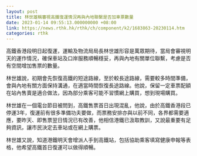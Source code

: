 ```yaml
---
layout: post
title: 林世雄稱審視高鐵復運情況再與內地聯繫是否加車票數量
date: 2023-01-14 09:55:13.000000000 +08:00
link: https://news.rthk.hk/rthk/ch/component/k2/1683863-20230114.htm
categories: rthk
---
```


高鐵香港段明日起復運，運輸及物流局局長林世雄形容是萬眾期待，當局會審視明天的運作情況，確保車站及口岸服務順暢穩妥，再與內地有關單位聯繫，考慮是否有空間增加售票的數量。

林世雄說，初期會先恢復高鐵的短途路線，至於較長途路線，需要較多時間準備，會與內地有關方面保持溝通，在適當時間恢復長途路線。他說，保留一定車票配額在站內售賣是適合做法，因為部分乘客可能不習慣網上購買，想到現場購買。

林世雄在一個電台節目被問到，高鐵售票首日出現混亂，他說，由於高鐵香港段已停運3年，復運前有很多準備功夫要做，而票務安排亦與以前不同，各界都需要適應，要昨天、即售票翌日情況已有改善，他相信港鐵已汲取教訓，又說最重要有足夠資訊，讓市民決定去車站或在網上購票。

林世雄又說，知道港鐵明天會增派人手到高鐵站，包括協助乘客填寫健康申報等表格，他希望高鐵首日復運可以做得順暢。
